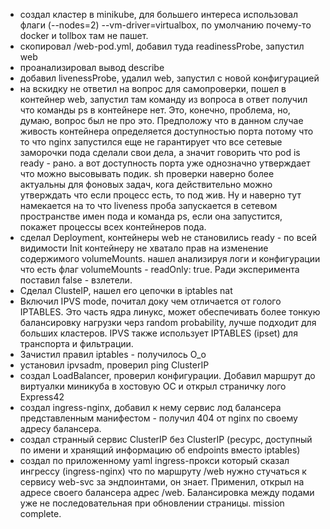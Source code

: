  - создал кластер в minikube, для большего интереса использовал флаги (--nodes=2) --vm-driver=virtualbox, по умолчанию почему-то docker и tollbox там не пашет.
 - скопировал /web-pod.yml, добавил туда readinessProbe, запустил web
 - проанализировал вывод describe
 - добавил livenessProbe, удалил web, запустил с новой конфигурацией
 - на вскидку не ответил на вопрос для самопроверки, пошел в контейнер web, запустил там команду из вопроса
в ответ получил что команды ps в контейнере нет. Это, конечно, проблема, но, думаю, вопрос был не про это. Предположу что в данном случае живость контейнера определяется доступностью порта потому что то что nginx запустился еще не гарантирует что все сетевые заморочки пода сделали свои дела, а значит говорить что pod is ready - рано. а вот доступность порта уже однозначно утверждает что можно высовывать подик. sh проверки наверно более актуальны для фоновых задач, кога действительно можно утверждать что если процесс есть, то под жив. Ну и наверно тут намекается на то что liveness проба запускается в сетевом пространстве имен пода и команда ps, если она запустится, покажет процессы всех контейнеров пода.
 - сделал Deployment, контейнеры web не становились ready - по всей видимости Init контейнеру не хватало прав на изменение содержимого volumeMounts. нашел анализируя логи и конфигурации что есть флаг volumeMounts -  readOnly: true. Ради эксперимента поставил false - взлетели.
 - Сделал ClusteIP, нашел его цепочки в iptables nat
 - Включил IPVS mode, почитал доку чем отличается от голого IPTABLES. Это часть ядра линукс, может обеспечивать более тонкую балансировку нагрузки черз random probability, лучше подходит для больших кластеров. IPVS также использует IPTABLES (ipset) для транспорта и фильтрации.
 - Зачистил правил iptables - получилось О_о
 - установил ipvsadm, проверил ping ClusterIP 
 - создал LoadBalancer, проверил конфигурации. Добавил маршрут до виртуалки миникуба в хостовую ОС и открыл страничку лого Express42
 - создал ingress-nginx, добавил к нему сервис лод балансера представленным манифестом - получил 404 от nginx по своему адресу балансера. 
 - создал странный сервис ClusterIP без ClusterIP (ресурс, доступный по имени и хранящий информацию об endpoints вместо iptables)  
 - создал по приложенному yaml ingress-прокси который сказал ингрессу (ingress-nginx) что по маршруту /web нужно стучаться к сервису web-svc за эндпоинтами, он знает.  Применил, открыл на адресе своего балансера адрес /web. Балансировка между подами уже не последовательная при обновлении страницы. mission complete.
